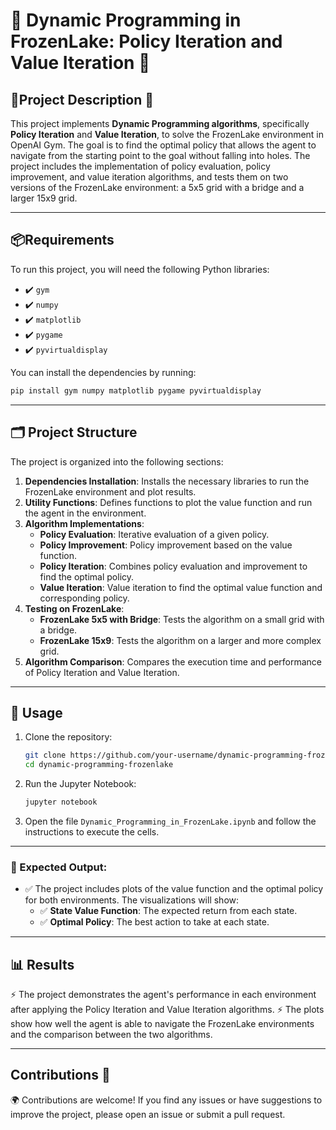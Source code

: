 # 🤖 Dynamic Programming in FrozenLake: Policy Iteration and Value Iteration 🧊

## 📌Project Description 📝
This project implements **Dynamic Programming algorithms**, specifically **Policy Iteration** and **Value Iteration**, to solve the FrozenLake environment in OpenAI Gym. The goal is to find the optimal policy that allows the agent to navigate from the starting point to the goal without falling into holes. The project includes the implementation of policy evaluation, policy improvement, and value iteration algorithms, and tests them on two versions of the FrozenLake environment: a 5x5 grid with a bridge and a larger 15x9 grid.

---

## 📦Requirements 
To run this project, you will need the following Python libraries:
- ✔️ `gym`
- ✔️ `numpy`
- ✔️ `matplotlib`
- ✔️ `pygame`
- ✔️ `pyvirtualdisplay`

You can install the dependencies by running:
```bash
pip install gym numpy matplotlib pygame pyvirtualdisplay
```

---

## 🗂️ Project Structure 
The project is organized into the following sections:
1. **Dependencies Installation**: Installs the necessary libraries to run the FrozenLake environment and plot results.
2. **Utility Functions**: Defines functions to plot the value function and run the agent in the environment.
3. **Algorithm Implementations**:
   - **Policy Evaluation**: Iterative evaluation of a given policy.
   - **Policy Improvement**: Policy improvement based on the value function.
   - **Policy Iteration**: Combines policy evaluation and improvement to find the optimal policy.
   - **Value Iteration**: Value iteration to find the optimal value function and corresponding policy.
4. **Testing on FrozenLake**:
   - **FrozenLake 5x5 with Bridge**: Tests the algorithm on a small grid with a bridge.
   - **FrozenLake 15x9**: Tests the algorithm on a larger and more complex grid.
5. **Algorithm Comparison**: Compares the execution time and performance of Policy Iteration and Value Iteration.

---

## 🚀 Usage 
1. Clone the repository:
   ```bash
   git clone https://github.com/your-username/dynamic-programming-frozenlake.git
   cd dynamic-programming-frozenlake
   ```
2. Run the Jupyter Notebook:
   ```bash
   jupyter notebook
   ```
3. Open the file `Dynamic_Programming_in_FrozenLake.ipynb` and follow the instructions to execute the cells.

---

### 🤖 Expected Output:
- ✅  The project includes plots of the value function and the optimal policy for both environments. The visualizations will show:
  - ✅  **State Value Function**: The expected return from each state.
  - ✅  **Optimal Policy**: The best action to take at each state.

---

## 📊 Results 
⚡ The project demonstrates the agent's performance in each environment after applying the Policy Iteration and Value Iteration algorithms. 
⚡ The plots show how well the agent is able to navigate the FrozenLake environments and the comparison between the two algorithms.

---

## Contributions 🤝
🌍 Contributions are welcome! If you find any issues or have suggestions to improve the project, please open an issue or submit a pull request.
